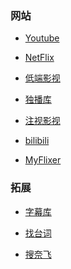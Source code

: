 ### 网站

- [Youtube](https://www.youtube.com/)

- [NetFlix](https://www.netflix.com/)

- [低端影视](https://ddys.art/)

- [独播库](https://www.duboku.tv/)

- [注视影视](https://gaze.run/)

- [bilibili](https://www.bilibili.com/)

- [MyFlixer](https://myflixer.to/home)
<!-- 
- [网易公开课](https://open.163.com/) -->

### 拓展

- [字幕库](http://zimuku.org/)

- [找台词](http://zhaotaici.cn/)

- [搜奈飞](https://www.sounf.com/)

